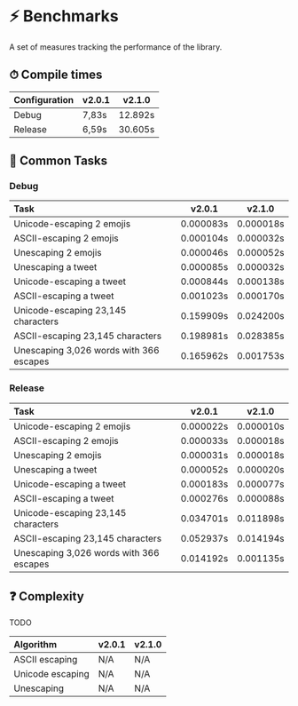 # ⚡ Benchmarks

A set of measures tracking the performance of the library.

## ⏱ Compile times

| Configuration | v2.0.1 | v2.1.0 |
|:---|---|---|
| Debug | 7,83s | 12.892s |
| Release | 6,59s | 30.605s |

## 🤖 Common Tasks

### Debug

| Task | v2.0.1 | v2.1.0 |
|:---|---|---|
| Unicode-escaping 2 emojis | 0.000083s | 0.000018s |
| ASCII-escaping 2 emojis | 0.000104s | 0.000032s |
| Unescaping 2 emojis | 0.000046s | 0.000052s |
| Unescaping a tweet | 0.000085s | 0.000032s |
| Unicode-escaping a tweet | 0.000844s | 0.000138s |
| ASCII-escaping a tweet | 0.001023s | 0.000170s |
| Unicode-escaping 23,145 characters | 0.159909s | 0.024200s |
| ASCII-escaping 23,145 characters | 0.198981s | 0.028385s |
| Unescaping 3,026 words with 366 escapes | 0.165962s | 0.001753s |

### Release

| Task | v2.0.1 | v2.1.0 |
|:---|---|---|
| Unicode-escaping 2 emojis | 0.000022s | 0.000010s |
| ASCII-escaping 2 emojis | 0.000033s | 0.000018s |
| Unescaping 2 emojis | 0.000031s | 0.000018s |
| Unescaping a tweet | 0.000052s | 0.000020s |
| Unicode-escaping a tweet | 0.000183s | 0.000077s |
| ASCII-escaping a tweet | 0.000276s | 0.000088s |
| Unicode-escaping 23,145 characters | 0.034701s | 0.011898s |
| ASCII-escaping 23,145 characters | 0.052937s | 0.014194s |
| Unescaping 3,026 words with 366 escapes | 0.014192s | 0.001135s |

## ❓ Complexity

TODO

| Algorithm | v2.0.1 | v2.1.0 |
|:---|---|---|
| ASCII escaping | N/A | N/A |
| Unicode escaping | N/A | N/A |
| Unescaping | N/A | N/A |